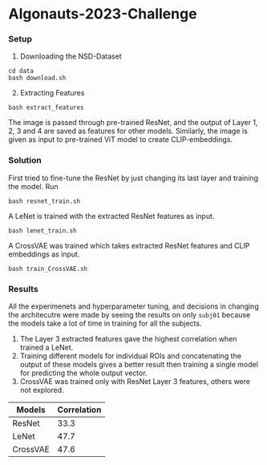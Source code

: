 # Algonauts-2023-Challenge

### Setup
1. Downloading the NSD-Dataset
  ``` 
  cd data
  bash download.sh
  ```

2. Extracting Features
  ```
  bash extract_features 
  ```
  The image is passed through pre-trained ResNet, and the output of Layer 1, 2, 3 and 4 are saved as features for other models. Similarly, the image is given as input to pre-trained ViT model to create CLIP-embeddings.

### Solution
First tried to fine-tune the ResNet by just changing its last layer and training the model. Run
```
bash resnet_train.sh
```

A LeNet is trained with the extracted ResNet features as input.
```
bash lenet_train.sh
```

A CrossVAE was trained which takes extracted ResNet features and CLIP embeddings as input.
```
bash train_CrossVAE.sh
```

### Results
All the experimenets and hyperparameter tuning, and decisions in changing the architecutre were made by seeing the results on only ```subj01``` because the models take a lot of time in training for all the subjects.

1. The Layer 3 extracted features gave the highest correlation when trained a LeNet.
2. Training different models for individual ROIs and concatenating the output of these models gives a better result then training a single model for predicting the whole output vector.
3. CrossVAE was trained only with ResNet Layer 3 features, others were not explored.

| Models | Correlation|
|--------|--------------|
| ResNet | 33.3 |
| LeNet | 47.7 |
| CrossVAE | 47.6 |




